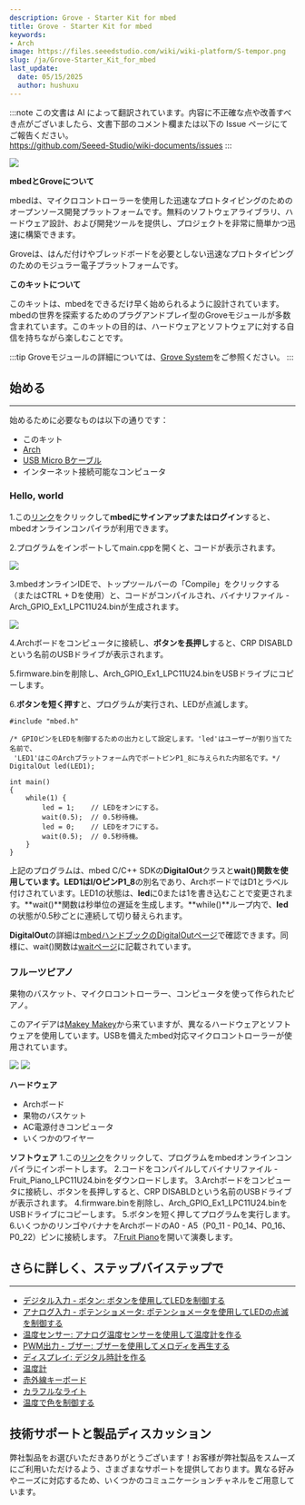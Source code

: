```yaml
---
description: Grove - Starter Kit for mbed
title: Grove - Starter Kit for mbed
keywords:
- Arch
image: https://files.seeedstudio.com/wiki/wiki-platform/S-tempor.png
slug: /ja/Grove-Starter_Kit_for_mbed
last_update:
  date: 05/15/2025
  author: hushuxu
---
```

:::note
この文書は AI によって翻訳されています。内容に不正確な点や改善すべき点がございましたら、文書下部のコメント欄または以下の Issue ページにてご報告ください。  
https://github.com/Seeed-Studio/wiki-documents/issues
:::

![](https://files.seeedstudio.com/wiki/Grove-Starter_Kit_for_mbed/img/Grove%20Starter%20Kit%20for%20mbed%201.jpg)

**mbedとGroveについて**

mbedは、マイクロコントローラーを使用した迅速なプロトタイピングのためのオープンソース開発プラットフォームです。無料のソフトウェアライブラリ、ハードウェア設計、および開発ツールを提供し、プロジェクトを非常に簡単かつ迅速に構築できます。

Groveは、はんだ付けやブレッドボードを必要としない迅速なプロトタイピングのためのモジュラー電子プラットフォームです。

**このキットについて**

このキットは、mbedをできるだけ早く始められるように設計されています。mbedの世界を探索するためのプラグアンドプレイ型のGroveモジュールが多数含まれています。このキットの目的は、ハードウェアとソフトウェアに対する自信を持ちながら楽しむことです。

:::tip
    Groveモジュールの詳細については、[Grove System](https://wiki.seeedstudio.com/Grove_System/)をご参照ください。
:::
## 始める
---
始めるために必要なものは以下の通りです：
- このキット
- [Arch](https://www.seeedstudio.com/Arch-p-1561.html)
- [USB Micro Bケーブル](https://www.seeedstudio.com/Micro-USB-Cable-48cm-p-1475.html)
- インターネット接続可能なコンピュータ

### Hello, world

1.この[リンク](https://developer.mbed.org/accounts/login/?next=%2Fcompiler%2F#import:https://mbed.org/users/viswesr/code/Arch_GPIO_Ex1;platform:Seeeduino-Arch)をクリックして**mbedにサインアップまたはログイン**すると、mbedオンラインコンパイラが利用できます。

2.プログラムをインポートしてmain.cppを開くと、コードが表示されます。

![](https://files.seeedstudio.com/wiki/Grove-Starter_Kit_for_mbed/img/Import_arch_gpio_ex1.png)

3.mbedオンラインIDEで、トップツールバーの「Compile」をクリックする（またはCTRL + Dを使用）と、コードがコンパイルされ、バイナリファイル - Arch_GPIO_Ex1_LPC11U24.binが生成されます。

![](https://files.seeedstudio.com/wiki/Grove-Starter_Kit_for_mbed/img/Compile_mbed_program.png)

4.Archボードをコンピュータに接続し、**ボタンを長押し**すると、CRP DISABLDという名前のUSBドライブが表示されます。

5.firmware.binを削除し、Arch_GPIO_Ex1_LPC11U24.binをUSBドライブにコピーします。

6.**ボタンを短く押す**と、プログラムが実行され、LEDが点滅します。

```
#include "mbed.h"

/* GPIOピンをLEDを制御するための出力として設定します。'led'はユーザーが割り当てた名前で、
 'LED1'はこのArchプラットフォーム内でポートピンP1_8に与えられた内部名です。*/
DigitalOut led(LED1);

int main()
{
    while(1) {
        led = 1;    // LEDをオンにする。
        wait(0.5);  // 0.5秒待機。
        led = 0;    // LEDをオフにする。
        wait(0.5);  // 0.5秒待機。
    }
}
```

上記のプログラムは、mbed C/C++ SDKの**DigitalOut**クラスと**wait()**関数を使用しています。LED1はI/Oピン**P1_8**の別名であり、ArchボードではD1とラベル付けされています。LED1の状態は、**led**に0または1を書き込むことで変更されます。**wait()**関数は秒単位の遅延を生成します。**while()**ループ内で、**led**の状態が0.5秒ごとに連続して切り替えられます。

**DigitalOut**の詳細は[mbedハンドブックのDigitalOutページ](https://developer.mbed.org/handbook/DigitalOut)で確認できます。同様に、wait()関数は[waitページ](https://developer.mbed.org/handbook/Wait)に記載されています。

### フルーツピアノ

果物のバスケット、マイクロコントローラー、コンピュータを使って作られたピアノ。

このアイデアは[Makey Makey](http://makeymakey.com/)から来ていますが、異なるハードウェアとソフトウェアを使用しています。USBを備えたmbed対応マイクロコントローラーが使用されています。

![](https://files.seeedstudio.com/wiki/Grove-Starter_Kit_for_mbed/img/Piano.png)
![](https://files.seeedstudio.com/wiki/Grove-Starter_Kit_for_mbed/img/Fruit_Piano_Hardware.jpg)

**ハードウェア**
- Archボード
- 果物のバスケット
- AC電源付きコンピュータ
- いくつかのワイヤー

**ソフトウェア**
1.この[リンク](https://developer.mbed.org/accounts/login/?next=%2Fcompiler%2F#import:http://mbed.org/teams/Seeed/code/Fruit_Piano;platform:Seeeduino-Arch)をクリックして、プログラムをmbedオンラインコンパイラにインポートします。
2.コードをコンパイルしてバイナリファイル - Fruit_Piano_LPC11U24.binをダウンロードします。
3.Archボードをコンピュータに接続し、ボタンを長押しすると、CRP DISABLDという名前のUSBドライブが表示されます。
4.firmware.binを削除し、Arch_GPIO_Ex1_LPC11U24.binをUSBドライブにコピーします。
5.ボタンを短く押してプログラムを実行します。
6.いくつかのリンゴやバナナをArchボードのA0 - A5（P0_11 - P0_14、P0_16、P0_22）ピンに接続します。
7.[Fruit Piano](http://xiongyihui.github.io/piano/)を開いて演奏します。

## さらに詳しく、ステップバイステップで
---
- [デジタル入力 - ボタン: ボタンを使用してLEDを制御する](https://developer.mbed.org/teams/Seeed/wiki/Button)
- [アナログ入力 - ポテンショメータ: ポテンショメータを使用してLEDの点滅を制御する](https://developer.mbed.org/teams/Seeed/wiki/Potentiometer)
- [温度センサー: アナログ温度センサーを使用して温度計を作る](https://developer.mbed.org/teams/Seeed/wiki/Analog-Temperature-Sensor)
- [PWM出力 - ブザー: ブザーを使用してメロディを再生する](https://developer.mbed.org/teams/Seeed/wiki/Grove-Buzzer)
- [ディスプレイ: デジタル時計を作る](https://developer.mbed.org/teams/Seeed/wiki/Grove-4-Digit-Display)
- [温度計](https://developer.mbed.org/teams/Seeed/wiki/Thermometer)
- [赤外線キーボード](https://developer.mbed.org/teams/Seeed/wiki/Infrared-keybaord)
- [カラフルなライト](https://developer.mbed.org/teams/Seeed/wiki/Grove-Chainable-RGB-LED)
- [温度で色を制御する](https://developer.mbed.org/teams/Seeed/wiki/Temperature-Color)

## 技術サポートと製品ディスカッション

弊社製品をお選びいただきありがとうございます！お客様が弊社製品をスムーズにご利用いただけるよう、さまざまなサポートを提供しております。異なる好みやニーズに対応するため、いくつかのコミュニケーションチャネルをご用意しています。

<div class="button_tech_support_container">
<a href="https://forum.seeedstudio.com/" class="button_forum"></a> 
<a href="https://www.seeedstudio.com/contacts" class="button_email"></a>
</div>

<div class="button_tech_support_container">
<a href="https://discord.gg/eWkprNDMU7" class="button_discord"></a> 
<a href="https://github.com/Seeed-Studio/wiki-documents/discussions/69" class="button_discussion"></a>
</div>